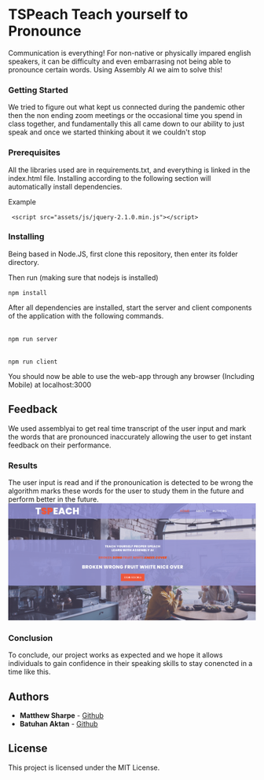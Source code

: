 # TSPeach Teach yourself to Pronounce 

Communication is everything! For non-native or physically impared english speakers, it can be difficulty and even embarrasing not being able to pronounce certain words. Using Assembly AI we aim to solve this!


### Getting Started
We tried to figure out what kept us connected during the pandemic other then the non ending zoom meetings or the occasional time you spend in class together, and fundamentally this all came down to our ability to just speak and once we started thinking about it we couldn't stop

### Prerequisites

All the libraries used are in requirements.txt, and everything is linked in the index.html file. Installing according to the following section will automatically install dependencies.

Example
```
 <script src="assets/js/jquery-2.1.0.min.js"></script>
```


### Installing

Being based in Node.JS, first clone this repository, then enter its folder directory.

Then run (making sure that nodejs is installed)
```
npm install
```
After all dependencies are installed, start the server and client components of the application with the following commands.
```

npm run server

```
```

npm run client

```
You should now be able to use the web-app through any browser (Including Mobile) at localhost:3000


## Feedback

We used assemblyai to get real time transcript of the user input and mark the words that are pronounced inaccurately allowing the user to get instant feedback on their performance.

### Results

The user input is read and if the pronounication is detected to be wrong the algorithm marks these words for the user to study them in the future and perform better in the future.
![Website Picture](https://github.com/BatuhanAktan/Qhacks22/blob/master/test.png?raw=true)

### Conclusion

To conclude, our project works as expected and we hope it allows individuals to gain confidence in their speaking skills to stay conencted in a time like this.

## Authors

* **Matthew Sharpe** - [Github](https://github.com/bitruns)
* **Batuhan Aktan** - [Github](https://github.com/BatuhanAktan)

## License

This project is licensed under the MIT License.

